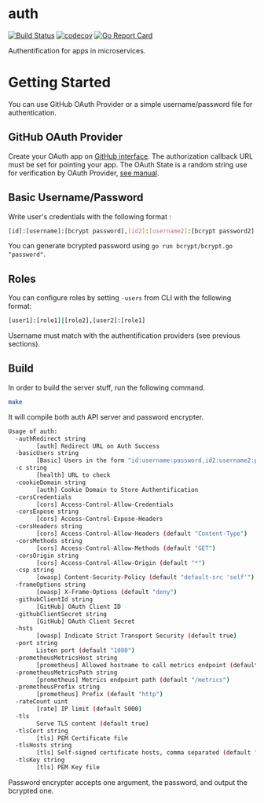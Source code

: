 # auth

[![Build Status](https://travis-ci.org/ViBiOh/auth.svg?branch=master)](https://travis-ci.org/ViBiOh/auth)
[![codecov](https://codecov.io/gh/ViBiOh/auth/branch/master/graph/badge.svg)](https://codecov.io/gh/ViBiOh/auth)
[![Go Report Card](https://goreportcard.com/badge/github.com/ViBiOh/auth)](https://goreportcard.com/report/github.com/ViBiOh/auth)

Authentification for apps in microservices.

# Getting Started

You can use GitHub OAuth Provider or a simple username/password file for
authentication.

## GitHub OAuth Provider

Create your OAuth app on
[GitHub interface](https://github.com/settings/developers). The authorization
callback URL must be set for pointing your app. The OAuth State is a random
string use for verification by OAuth Provider,
[see manual](https://developer.github.com/apps/building-integrations/setting-up-and-registering-oauth-apps/about-authorization-options-for-oauth-apps/).

## Basic Username/Password

Write user's credentials with the following format :

```bash
[id]:[username]:[bcrypt password],[id2]:[username2]:[bcrypt password2]
```

You can generate bcrypted password using `go run bcrypt/bcrypt.go "password"`.

## Roles

You can configure roles by setting `-users` from CLI with the following format:

```bash
[user1]:[role1]|[role2],[user2]:[role1]
```

Username must match with the authentification providers (see previous sections).

## Build

In order to build the server stuff, run the following command.

```bash
make
```

It will compile both auth API server and password encrypter.

```bash
Usage of auth:
  -authRedirect string
        [auth] Redirect URL on Auth Success
  -basicUsers string
        [Basic] Users in the form "id:username:password,id2:username2:password2"
  -c string
        [health] URL to check
  -cookieDomain string
        [auth] Cookie Domain to Store Authentification
  -corsCredentials
        [cors] Access-Control-Allow-Credentials
  -corsExpose string
        [cors] Access-Control-Expose-Headers
  -corsHeaders string
        [cors] Access-Control-Allow-Headers (default "Content-Type")
  -corsMethods string
        [cors] Access-Control-Allow-Methods (default "GET")
  -corsOrigin string
        [cors] Access-Control-Allow-Origin (default "*")
  -csp string
        [owasp] Content-Security-Policy (default "default-src 'self'")
  -frameOptions string
        [owasp] X-Frame-Options (default "deny")
  -githubClientId string
        [GitHub] OAuth Client ID
  -githubClientSecret string
        [GitHub] OAuth Client Secret
  -hsts
        [owasp] Indicate Strict Transport Security (default true)
  -port string
        Listen port (default "1080")
  -prometheusMetricsHost string
        [prometheus] Allowed hostname to call metrics endpoint (default "localhost")
  -prometheusMetricsPath string
        [prometheus] Metrics endpoint path (default "/metrics")
  -prometheusPrefix string
        [prometheus] Prefix (default "http")
  -rateCount uint
        [rate] IP limit (default 5000)
  -tls
        Serve TLS content (default true)
  -tlsCert string
        [tls] PEM Certificate file
  -tlsHosts string
        [tls] Self-signed certificate hosts, comma separated (default "localhost")
  -tlsKey string
        [tls] PEM Key file
```

Password encrypter accepts one argument, the password, and output the bcrypted one.
